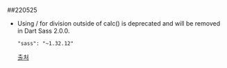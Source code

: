 ##220525
- Using / for division outside of calc() is deprecated and will be removed in Dart Sass 2.0.0.
    ```shell
    "sass": "~1.32.12"
    ```
    [출처](https://exerror.com/solved-using-for-division-is-deprecated-and-will-be-removed-in-dart-sass-2-0-0-in-nuxtjs/)